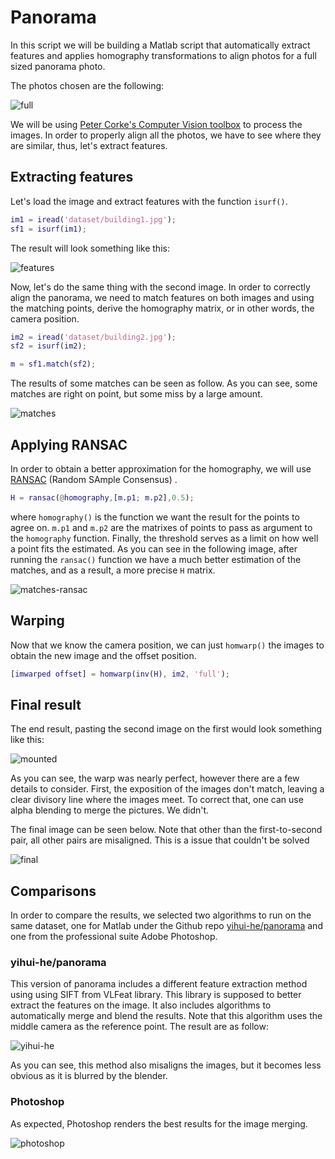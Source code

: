 # Panorama

In this script we will be building a Matlab script that automatically extract features and applies homography transformations to align photos for a full sized panorama photo.

The photos chosen are the following:

![full](https://user-images.githubusercontent.com/8211602/39070875-65f4f30e-44bb-11e8-9a38-cade3f527de5.png)

We will be using [Peter Corke's Computer Vision toolbox](http://petercorke.com/wordpress/toolboxes/machine-vision-toolbox) to process the images. In order to properly align all the photos, we have to see where they are similar, thus, let's extract features.

## Extracting features

Let's load the image and extract features with the function `isurf()`.

```matlab
im1 = iread('dataset/building1.jpg');
sf1 = isurf(im1);
```

The result will look something like this:

![features](https://user-images.githubusercontent.com/8211602/39071421-637cc71c-44bd-11e8-82fd-c0c956fc673c.jpg)

Now, let's do the same thing with the second image. In order to correctly align the panorama, we need to match features on both images and using the matching points, derive the homography matrix, or in other words, the camera position.

```matlab
im2 = iread('dataset/building2.jpg');
sf2 = isurf(im2);

m = sf1.match(sf2);
```

The results of some matches can be seen as follow. As you can see, some matches are right on point, but some miss by a large amount.

![matches](https://user-images.githubusercontent.com/8211602/39071877-03e77372-44bf-11e8-95dc-e8657a2a4f28.png)

## Applying RANSAC

In order to obtain a better approximation for the homography, we will use [RANSAC](https://en.wikipedia.org/wiki/Random_sample_consensus) (Random SAmple Consensus) .

```matlab
H = ransac(@homography,[m.p1; m.p2],0.5);
```

where `homography()` is the function we want the result for the points to agree on. `m.p1` and `m.p2` are the matrixes of points to pass as argument to the `homography` function. Finally, the threshold serves as a limit on how well a point fits the estimated. As you can see in the following image, after running the `ransac()` function we have a much better estimation of the matches, and as a result, a more precise `H` matrix.

![matches-ransac](https://user-images.githubusercontent.com/8211602/39072589-5fdd77e2-44c1-11e8-9bed-3aa8c723b16d.png) 

## Warping

Now that we know the camera position, we can just `homwarp()` the images to obtain the  new image and the offset position.

```matlab
[imwarped offset] = homwarp(inv(H), im2, 'full');
```

## Final result

The end result, pasting the second image on the first would look something like this:

![mounted](https://user-images.githubusercontent.com/8211602/39074377-6c83dd28-44c7-11e8-9f93-df85419dede5.png)

As you can see, the warp was nearly perfect, however there are a few details to consider. First, the exposition of the images don't match, leaving a clear divisory line where the images meet. To correct that, one can use alpha blending to merge the pictures. We didn't.

The final image can be seen below. Note that other than the first-to-second pair, all other pairs are misaligned. This is a issue that couldn't be solved 

![final](https://user-images.githubusercontent.com/8211602/39076662-0f594186-44d3-11e8-90b5-00f54f8af145.png)

## Comparisons

In order to compare the results, we selected two algorithms to run on the same dataset, one for Matlab under the Github repo [yihui-he/panorama](https://github.com/yihui-he/panorama) and one from the professional suite Adobe Photoshop.

### yihui-he/panorama

This version of panorama includes a different feature extraction method using using SIFT from  VLFeat library. This library is supposed to better extract the features on the image. It also includes algorithms to automatically merge and blend the results. Note that this algorithm uses the middle camera as the reference point. The result are as follow:

![yihui-he](https://user-images.githubusercontent.com/8211602/39076234-85dca9d6-44d0-11e8-8253-29a946a74733.png)

As you can see, this method also misaligns the images, but it becomes less obvious as it is blurred by the blender.

### Photoshop

As expected, Photoshop renders the best results for the image merging.

![photoshop](https://user-images.githubusercontent.com/8211602/39076235-8600cc6c-44d0-11e8-8310-6235464afb4b.png)